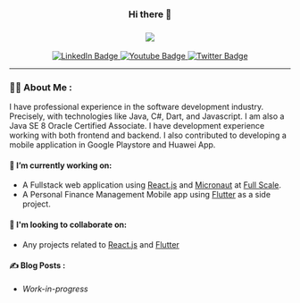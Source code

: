 <!--
**joneldominic/joneldominic** is a ✨ _special_ ✨ repository because its `README.md` (this file) appears on your GitHub profile.

Here are some ideas to get you started:

- 🔭 I’m currently working on ...
- 🌱 I’m currently learning ...
- 👯 I’m looking to collaborate on ...
- 🤔 I’m looking for help with ...
- 💬 Ask me about ...
- 📫 How to reach me: ...
- 😄 Pronouns: ...
- ⚡ Fun fact: ...
-->

<div id="header" align="center">
  <h3>Hi there 👋<h3>
</div>

<div id="stats" align="center">
  <a href="https://github.com/anuraghazra/github-readme-stats">
    <img align="center" src="https://github-readme-stats.vercel.app/api?username=joneldominic&show_icons=true&theme=dark&include_all_commits=true" />
  </a>
  
</div>
    
<br>

<div id="badges" align="center">
  <a href="https://www.linkedin.com/in/jonel-dominic-tapang">
    <img src="https://img.shields.io/badge/LinkedIn-blue?style=for-the-badge&logo=linkedin&logoColor=white" alt="LinkedIn Badge"/>
  </a>
  <a href="https://www.youtube.com/channel/UC6L5ApY9Ib5OBu6cbhG1qnA/about">
    <img src="https://img.shields.io/badge/YouTube-red?style=for-the-badge&logo=youtube&logoColor=white" alt="Youtube Badge"/>
  </a>
  <a href="https://twitter.com/dom_brave">
    <img src="https://img.shields.io/badge/Twitter-blue?style=for-the-badge&logo=twitter&logoColor=white" alt="Twitter Badge"/>
  </a>
</div>

<div id="profile-view" align="center">
  <img src="https://komarev.com/ghpvc/?username=joneldominic&style=flat-square&color=blue" alt=""/>
</div>



---

### :man_technologist: About Me :
I have professional experience in the software development industry. Precisely, with technologies like Java, C#, Dart, and Javascript. I am also a Java SE 8 Oracle Certified Associate. I have development experience working with both frontend and backend. I also contributed to developing a mobile application in Google Playstore and Huawei App.

#### 🔭 I’m currently working on:
- A Fullstack web application using [React.js](https://reactjs.org/) and [Micronaut](https://micronaut.io/) at [Full Scale](https://fullscale.io/).
- A Personal Finance Management Mobile app using [Flutter](https://flutter.dev/) as a side project.
    
#### 👯 I'm looking to collaborate on:
- Any projects related to [React.js](https://reactjs.org/) and [Flutter](https://flutter.dev/)
    
#### :writing_hand: Blog Posts :
- *Work-in-progress*

